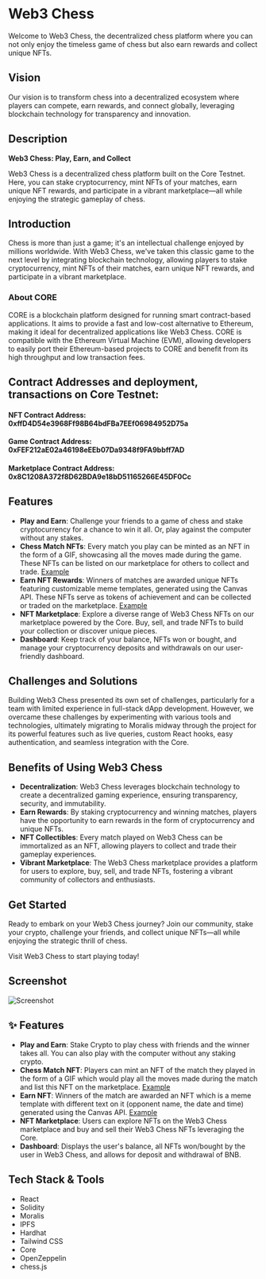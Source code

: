 # Web3 Chess

Welcome to Web3 Chess, the decentralized chess platform where you can not only enjoy the timeless game of chess but also earn rewards and collect unique NFTs.

## Vision

Our vision is to transform chess into a decentralized ecosystem where players can compete, earn rewards, and connect globally, leveraging blockchain technology for transparency and innovation.

## Description

**Web3 Chess: Play, Earn, and Collect**

Web3 Chess is a decentralized chess platform built on the Core Testnet. Here, you can stake cryptocurrency, mint NFTs of your matches, earn unique NFT rewards, and participate in a vibrant marketplace—all while enjoying the strategic gameplay of chess.

## Introduction

Chess is more than just a game; it's an intellectual challenge enjoyed by millions worldwide. With Web3 Chess, we've taken this classic game to the next level by integrating blockchain technology, allowing players to stake cryptocurrency, mint NFTs of their matches, earn unique NFT rewards, and participate in a vibrant marketplace.

### About CORE

CORE is a blockchain platform designed for running smart contract-based applications. It aims to provide a fast and low-cost alternative to Ethereum, making it ideal for decentralized applications like Web3 Chess. CORE is compatible with the Ethereum Virtual Machine (EVM), allowing developers to easily port their Ethereum-based projects to CORE and benefit from its high throughput and low transaction fees.

## Contract Addresses and deployment, transactions on Core Testnet:

#### NFT Contract Address: 0xffD4D54e3968Ff98B64bdFBa7EEf06984952D75a
#### Game Contract Address: 0xFEF212aE02a46198eEEb07Da9348f9FA9bbff7AD
#### Marketplace Contract Address: 0x8C1208A372f8D62BDA9e18bD51165266E45DF0Cc



## Features

- **Play and Earn**: Challenge your friends to a game of chess and stake cryptocurrency for a chance to win it all. Or, play against the computer without any stakes.
- **Chess Match NFTs**: Every match you play can be minted as an NFT in the form of a GIF, showcasing all the moves made during the game. These NFTs can be listed on our marketplace for others to collect and trade. [Example](https://drive.google.com/file/d/1BC-vxcBaLHhLk0QbHLtO9ZLF3Ky3IIIG/view?usp=sharing)
- **Earn NFT Rewards**: Winners of matches are awarded unique NFTs featuring customizable meme templates, generated using the Canvas API. These NFTs serve as tokens of achievement and can be collected or traded on the marketplace. [Example](https://drive.google.com/file/d/17D8kcoC8g9celsO9cVAsfnptFDvprIUU/view?usp=sharing)
- **NFT Marketplace**: Explore a diverse range of Web3 Chess NFTs on our marketplace powered by the Core. Buy, sell, and trade NFTs to build your collection or discover unique pieces.
- **Dashboard**: Keep track of your balance, NFTs won or bought, and manage your cryptocurrency deposits and withdrawals on our user-friendly dashboard.

## Challenges and Solutions

Building Web3 Chess presented its own set of challenges, particularly for a team with limited experience in full-stack dApp development. However, we overcame these challenges by experimenting with various tools and technologies, ultimately migrating to Moralis midway through the project for its powerful features such as live queries, custom React hooks, easy authentication, and seamless integration with the Core.

## Benefits of Using Web3 Chess

- **Decentralization**: Web3 Chess leverages blockchain technology to create a decentralized gaming experience, ensuring transparency, security, and immutability.
- **Earn Rewards**: By staking cryptocurrency and winning matches, players have the opportunity to earn rewards in the form of cryptocurrency and unique NFTs.
- **NFT Collectibles**: Every match played on Web3 Chess can be immortalized as an NFT, allowing players to collect and trade their gameplay experiences.
- **Vibrant Marketplace**: The Web3 Chess marketplace provides a platform for users to explore, buy, sell, and trade NFTs, fostering a vibrant community of collectors and enthusiasts.

## Get Started

Ready to embark on your Web3 Chess journey? Join our community, stake your crypto, challenge your friends, and collect unique NFTs—all while enjoying the strategic thrill of chess.

Visit Web3 Chess to start playing today!




## Screenshot

![Screenshot](https://user-images.githubusercontent.com/53316345/145725775-06f3ddd8-bedd-474f-9d89-74999ad3dcd6.png)

## ✨ Features

- **Play and Earn**: Stake Crypto to play chess with friends and the winner takes all. You can also play with the computer without any staking crypto.
- **Chess Match NFT**: Players can mint an NFT of the match they played in the form of a GIF which would play all the moves made during the match and list this NFT on the marketplace. [Example](https://drive.google.com/file/d/1BC-vxcBaLHhLk0QbHLtO9ZLF3Ky3IIIG/view?usp=sharing)
- **Earn NFT**: Winners of the match are awarded an NFT which is a meme template with different text on it (opponent name, the date and time) generated using the Canvas API. [Example](https://drive.google.com/file/d/17D8kcoC8g9celsO9cVAsfnptFDvprIUU/view?usp=sharing)
- **NFT Marketplace**: Users can explore NFTs on the Web3 Chess marketplace and buy and sell their Web3 Chess NFTs leveraging the Core.
- **Dashboard**: Displays the user's balance, all NFTs won/bought by the user in Web3 Chess, and allows for deposit and withdrawal of BNB.

## Tech Stack & Tools

- React
- Solidity
- Moralis
- IPFS
- Hardhat
- Tailwind CSS
- Core
- OpenZeppelin
- chess.js

